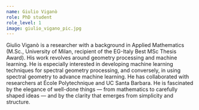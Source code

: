 ```yaml
---
name: Giulio Viganò
role: PhD student
role_level: 1
image: giulio_vigano_pic.jpg
---
```


Giulio Viganò is a researcher with a background in Applied Mathematics (M.Sc., University of Milan, recipient of the EG-Italy Best MSc Thesis Award). His work revolves around geometry processing and machine learning. He is especially interested in developing machine learning techniques for spectral geometry processing, and conversely, in using spectral geometry to advance machine learning. He has collaborated with researchers at École Polytechnique and UC Santa Barbara.
He is fascinated by the elegance of well-done things — from mathematics to carefully shaped ideas — and by the clarity that emerges from simplicity and structure.
